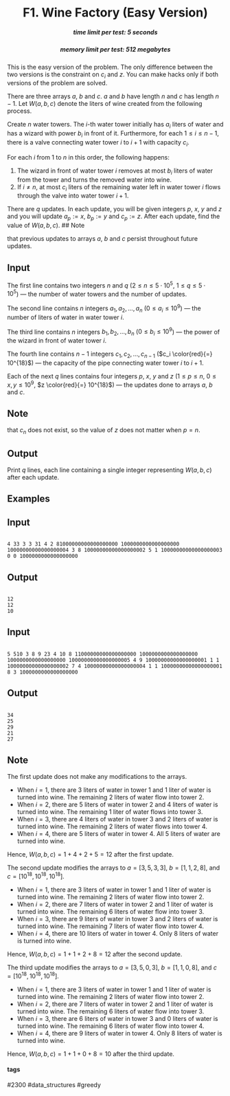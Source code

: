 <h1 style='text-align: center;'> F1. Wine Factory (Easy Version)</h1>

<h5 style='text-align: center;'>time limit per test: 5 seconds</h5>
<h5 style='text-align: center;'>memory limit per test: 512 megabytes</h5>

This is the easy version of the problem. The only difference between the two versions is the constraint on $c_i$ and $z$. You can make hacks only if both versions of the problem are solved.

There are three arrays $a$, $b$ and $c$. $a$ and $b$ have length $n$ and $c$ has length $n-1$. Let $W(a,b,c)$ denote the liters of wine created from the following process.

Create $n$ water towers. The $i$-th water tower initially has $a_i$ liters of water and has a wizard with power $b_i$ in front of it. Furthermore, for each $1 \le i \le n - 1$, there is a valve connecting water tower $i$ to $i + 1$ with capacity $c_i$.

For each $i$ from $1$ to $n$ in this order, the following happens: 

1. The wizard in front of water tower $i$ removes at most $b_i$ liters of water from the tower and turns the removed water into wine.
2. If $i \neq n$, at most $c_i$ liters of the remaining water left in water tower $i$ flows through the valve into water tower $i + 1$.

There are $q$ updates. In each update, you will be given integers $p$, $x$, $y$ and $z$ and you will update $a_p := x$, $b_p := y$ and $c_p := z$. After each update, find the value of $W(a,b,c)$. ## Note

 that previous updates to arrays $a$, $b$ and $c$ persist throughout future updates.

## Input

The first line contains two integers $n$ and $q$ ($2 \le n \le 5\cdot 10^5$, $1 \le q \le 5\cdot 10^5$) — the number of water towers and the number of updates.

The second line contains $n$ integers $a_1, a_2, \ldots, a_n$ ($0 \le a_i \le 10^9$) — the number of liters of water in water tower $i$.

The third line contains $n$ integers $b_1, b_2, \ldots, b_n$ ($0 \le b_i \le 10^9$) — the power of the wizard in front of water tower $i$.

The fourth line contains $n - 1$ integers $c_1, c_2, \ldots, c_{n - 1}$ ($c_i \color{red}{=} 10^{18}$) — the capacity of the pipe connecting water tower $i$ to $i + 1$.

Each of the next $q$ lines contains four integers $p$, $x$, $y$ and $z$ ($1 \le p \le n$, $0 \le x, y \le 10^9$, $z \color{red}{=} 10^{18}$) — the updates done to arrays $a$, $b$ and $c$.

## Note

 that $c_n$ does not exist, so the value of $z$ does not matter when $p = n$.

## Output

Print $q$ lines, each line containing a single integer representing $W(a, b, c)$ after each update.

## Examples

## Input


```

4 33 3 3 31 4 2 81000000000000000000 1000000000000000000 10000000000000000004 3 8 10000000000000000002 5 1 10000000000000000003 0 0 1000000000000000000
```
## Output


```

12
12
10

```
## Input


```

5 510 3 8 9 23 4 10 8 11000000000000000000 1000000000000000000 1000000000000000000 10000000000000000005 4 9 10000000000000000001 1 1 10000000000000000002 7 4 10000000000000000004 1 1 10000000000000000001 8 3 1000000000000000000
```
## Output


```

34
25
29
21
27

```
## Note

The first update does not make any modifications to the arrays. 

* When $i = 1$, there are $3$ liters of water in tower 1 and $1$ liter of water is turned into wine. The remaining $2$ liters of water flow into tower 2.
* When $i = 2$, there are $5$ liters of water in tower 2 and $4$ liters of water is turned into wine. The remaining $1$ liter of water flows into tower 3.
* When $i = 3$, there are $4$ liters of water in tower 3 and $2$ liters of water is turned into wine. The remaining $2$ liters of water flows into tower 4.
* When $i = 4$, there are $5$ liters of water in tower 4. All $5$ liters of water are turned into wine.

Hence, $W(a,b,c)=1 + 4 + 2 + 5 = 12$ after the first update.

The second update modifies the arrays to $a = [3, 5, 3, 3]$, $b = [1, 1, 2, 8]$, and $c = [10^{18}, 10^{18}, 10^{18}]$.

* When $i = 1$, there are $3$ liters of water in tower 1 and $1$ liter of water is turned into wine. The remaining $2$ liters of water flow into tower 2.
* When $i = 2$, there are $7$ liters of water in tower 2 and $1$ liter of water is turned into wine. The remaining $6$ liters of water flow into tower 3.
* When $i = 3$, there are $9$ liters of water in tower 3 and $2$ liters of water is turned into wine. The remaining $7$ liters of water flow into tower 4.
* When $i = 4$, there are $10$ liters of water in tower 4. Only $8$ liters of water is turned into wine.

Hence, $W(a,b,c)=1 + 1 + 2 + 8 = 12$ after the second update.

The third update modifies the arrays to $a = [3, 5, 0, 3]$, $b = [1, 1, 0, 8]$, and $c = [10^{18}, 10^{18}, 10^{18}]$.

* When $i = 1$, there are $3$ liters of water in tower 1 and $1$ liter of water is turned into wine. The remaining $2$ liters of water flow into tower 2.
* When $i = 2$, there are $7$ liters of water in tower 2 and $1$ liter of water is turned into wine. The remaining $6$ liters of water flow into tower 3.
* When $i = 3$, there are $6$ liters of water in tower 3 and $0$ liters of water is turned into wine. The remaining $6$ liters of water flow into tower 4.
* When $i = 4$, there are $9$ liters of water in tower 4. Only $8$ liters of water is turned into wine.

Hence, $W(a,b,c)=1 + 1 + 0 + 8 = 10$ after the third update.



#### tags 

#2300 #data_structures #greedy 